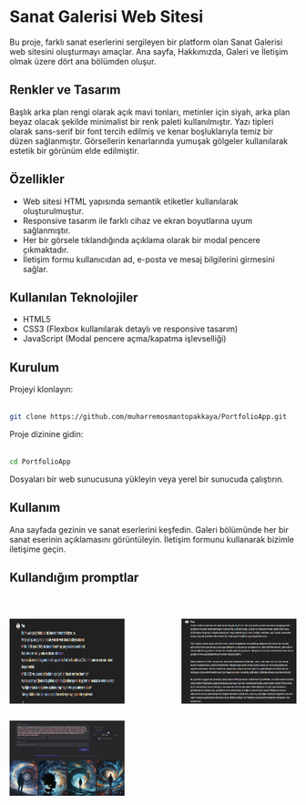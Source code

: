 # Sanat Galerisi Web Sitesi
Bu proje, farklı sanat eserlerini sergileyen bir platform olan Sanat Galerisi web sitesini oluşturmayı amaçlar. Ana sayfa, Hakkımızda, Galeri ve İletişim olmak üzere dört ana bölümden oluşur.

## Renkler ve Tasarım
Başlık arka plan rengi olarak açık mavi tonları, metinler için siyah, arka plan beyaz olacak şekilde minimalist bir renk paleti kullanılmıştır. Yazı tipleri olarak sans-serif bir font tercih edilmiş ve kenar boşluklarıyla temiz bir düzen sağlanmıştır. Görsellerin kenarlarında yumuşak gölgeler kullanılarak estetik bir görünüm elde edilmiştir.

## Özellikler
- Web sitesi HTML yapısında semantik etiketler kullanılarak oluşturulmuştur.
- Responsive tasarım ile farklı cihaz ve ekran boyutlarına uyum sağlanmıştır.
- Her bir görsele tıklandığında açıklama olarak bir modal pencere çıkmaktadır.
- İletişim formu kullanıcıdan ad, e-posta ve mesaj bilgilerini girmesini sağlar.

## Kullanılan Teknolojiler
- HTML5
- CSS3 (Flexbox kullanılarak detaylı ve responsive tasarım)
- JavaScript (Modal pencere açma/kapatma işlevselliği)

## Kurulum
Projeyi klonlayın:
 ```bash

git clone https://github.com/muharremosmantopakkaya/PortfolioApp.git
 ```
Proje dizinine gidin:

 ```bash

cd PortfolioApp
 ```
Dosyaları bir web sunucusuna yükleyin veya yerel bir sunucuda çalıştırın.

## Kullanım
Ana sayfada gezinin ve sanat eserlerini keşfedin.
Galeri bölümünde her bir sanat eserinin açıklamasını görüntüleyin.
İletişim formunu kullanarak bizimle iletişime geçin.

## Kullandığım promptlar 
<div style="display:flex; flex-wrap: wrap; justify-content: space-between; margin-top: 30px;">
  <img src="promptgorsel/baslangicprompt.png" alt="Chat Prompt Başlangıç" style="width:40%; margin-top: 30px;">
  <img src="promptgorsel/chatprompt.png" alt="Chat Prompt" style="width:40%; margin-top: 30px;">
  <img src="promptgorsel/imageprompt.png" alt="Image Prompt" style="width:40%; margin-top: 30px;">
</div>


